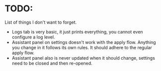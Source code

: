# TODO:
List of things I don't want to forget.

* Logs tab is very basic, it just prints everything, you cannot even configure a log level.
* Assistant panel on settings doesn't work with the apply flow. Anything you change in it follows its own rules. It should adhere to the regular apply flow.
* Assistant panel also is never updated when it should change, settings need to be closed and then re-opened.